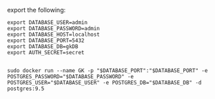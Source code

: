 export the following:
    
    export DATABASE_USER=admin
    export DATABASE_PASSWORD=admin
    export DATABASE_HOST=localhost
    export DATABASE_PORT=5432
    export DATABASE_DB=gkDB
    export AUTH_SECRET=secret


    sudo docker run --name GK -p "$DATABASE_PORT":"$DATABASE_PORT" -e POSTGRES_PASSWORD="$DATABASE_PASSWORD" -e POSTGRES_USER="$DATABASE_USER" -e POSTGRES_DB="$DATABASE_DB" -d postgres:9.5
